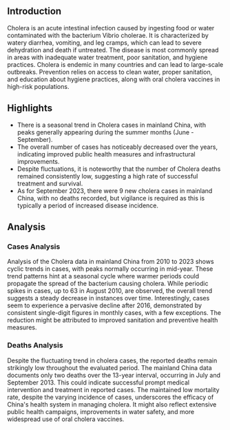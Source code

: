 ## Introduction

Cholera is an acute intestinal infection caused by ingesting food or water contaminated with the bacterium Vibrio cholerae. It is characterized by watery diarrhea, vomiting, and leg cramps, which can lead to severe dehydration and death if untreated. The disease is most commonly spread in areas with inadequate water treatment, poor sanitation, and hygiene practices. Cholera is endemic in many countries and can lead to large-scale outbreaks. Prevention relies on access to clean water, proper sanitation, and education about hygiene practices, along with oral cholera vaccines in high-risk populations.

## Highlights

- There is a seasonal trend in Cholera cases in mainland China, with peaks generally appearing during the summer months (June - September).<br/>
- The overall number of cases has noticeably decreased over the years, indicating improved public health measures and infrastructural improvements.<br/>
- Despite fluctuations, it is noteworthy that the number of Cholera deaths remained consistently low, suggesting a high rate of successful treatment and survival.<br/>
- As for September 2023, there were 9 new cholera cases in mainland China, with no deaths recorded, but vigilance is required as this is typically a period of increased disease incidence.

## Analysis

### Cases Analysis
Analysis of the Cholera data in mainland China from 2010 to 2023 shows cyclic trends in cases, with peaks normally occurring in mid-year. These trend patterns hint at a seasonal cycle where warmer periods could propagate the spread of the bacterium causing cholera. While periodic spikes in cases, up to 63 in August 2010, are observed, the overall trend suggests a steady decrease in instances over time. Interestingly, cases seem to experience a pervasive decline after 2016, demonstrated by consistent single-digit figures in monthly cases, with a few exceptions. The reduction might be attributed to improved sanitation and preventive health measures.

### Deaths Analysis
Despite the fluctuating trend in cholera cases, the reported deaths remain strikingly low throughout the evaluated period. The mainland China data documents only two deaths over the 13-year interval, occurring in July and September 2013. This could indicate successful prompt medical intervention and treatment in reported cases. The maintained low mortality rate, despite the varying incidence of cases, underscores the efficacy of China's health system in managing cholera. It might also reflect extensive public health campaigns, improvements in water safety, and more widespread use of oral cholera vaccines.
